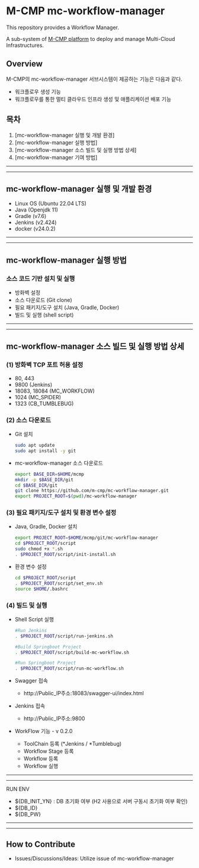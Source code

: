 # M-CMP mc-workflow-managerThis repository provides a Workflow Manager.A sub-system of [M-CMP platform](https://github.com/m-cmp/docs/tree/main) to deploy and manage Multi-Cloud Infrastructures.## OverviewM-CMP의 mc-workflow-manager 서브시스템이 제공하는 기능은 다음과 같다.- 워크플로우 생성 기능- 워크플로우를 통한 멀티 클라우드 인프라 생성 및 애플리케이션 배포 기능## 목차1. [mc-workflow-manager 실행 및 개발 환경]2. [mc-workflow-manager 실행 방법]3. [mc-workflow-manager 소스 빌드 및 실행 방법 상세]4. [mc-workflow-manager 기여 방법]------## mc-workflow-manager 실행 및 개발 환경- Linux OS (Ubuntu 22.04 LTS)- Java (Openjdk 11)- Gradle (v7.6)- Jenkins (v2.424)- docker (v24.0.2)------## mc-workflow-manager 실행 방법### 소스 코드 기반 설치 및 실행- 방화벽 설정- 소스 다운로드 (Git clone)- 필요 패키지/도구 설치 (Java, Gradle, Docker)- 빌드 및 실행 (shell script)------## mc-workflow-manager 소스 빌드 및 실행 방법 상세### (1) 방화벽 TCP 포트 허용 설정- 80, 443- 9800 (Jenkins)- 18083, 18084 (MC_WORKFLOW)- 1024 (MC_SPIDER)- 1323 (CB_TUMBLEBUG)### (2) 소스 다운로드- Git 설치  ```bash  sudo apt update  sudo apt install -y git  ```- mc-workflow-manager 소스 다운로드  ```bash  export BASE_DIR=$HOME/mcmp  mkdir -p $BASE_DIR/git  cd $BASE_DIR/git  git clone https://github.com/m-cmp/mc-workflow-manager.git  export PROJECT_ROOT=$(pwd)/mc-workflow-manager  ```### (3) 필요 패키지/도구 설치 및 환경 변수 설정- Java, Gradle, Docker 설치  ```bash  export PROJECT_ROOT=$HOME/mcmp/git/mc-workflow-manager  cd $PROJECT_ROOT/script  sudo chmod +x *.sh  . $PROJECT_ROOT/script/init-install.sh  ```- 환경 변수 설정  ```bash  cd $PROJECT_ROOT/script  . $PROJECT_ROOT/script/set_env.sh  source $HOME/.bashrc  ```### (4) 빌드 및 실행- Shell Script 실행  ```bash  #Run Jenkins  . $PROJECT_ROOT/script/run-jenkins.sh    #Build Springboot Project  . $PROJECT_ROOT/script/build-mc-workflow.sh    #Run Springboot Project  . $PROJECT_ROOT/script/run-mc-workflow.sh  ```- Swagger 접속    - http://Public_IP주소:18083/swagger-ui/index.html- Jenkins 접속    - http://Public_IP주소:9800- WorkFlow 기능 - v 0.2.0    - ToolChain 등록 (*Jenkins / *Tumblebug)    - Workflow Stage 등록    - Workflow 등록    - Workflow 실행------RUN ENV- ${DB_INIT_YN} : DB 초기화 여부 (H2 사용으로 서버 구동시 초기화 여부 확인)- ${DB_ID}- ${DB_PW}------## How to Contribute- Issues/Discussions/Ideas: Utilize issue of mc-workflow-manager